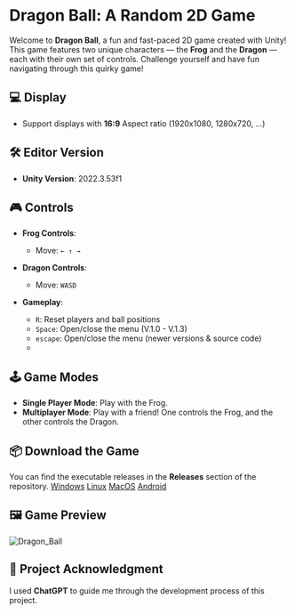 # Dragon Ball: A Random 2D Game

Welcome to **Dragon Ball**, a fun and fast-paced 2D game created with Unity! This game features two unique characters — the **Frog** and the **Dragon** — each with their own set of controls. Challenge yourself and have fun navigating through this quirky game!

## 💻 Display
- Support displays with **16:9** Aspect ratio (1920x1080, 1280x720, ...)

## 🛠️ Editor Version

- **Unity Version**: 2022.3.53f1

## 🎮 Controls

- **Frog Controls**:  
  - Move: `← ↑ →`
  
- **Dragon Controls**:  
  - Move: `WASD`

- **Gameplay**:
  - `R`: Reset players and ball positions
  - `Space`: Open/close the menu (V.1.0 - V.1.3)
  - `escape`: Open/close the menu (newer versions & source code)
  - 
## 🕹️ Game Modes

- **Single Player Mode**: Play with the Frog.
- **Multiplayer Mode**: Play with a friend! One controls the Frog, and the other controls the Dragon.

## 📦 Download the Game

You can find the executable releases in the **Releases** section of the repository. [Windows](https://github.com/RezaTaheri01/dragon-ball/releases/tag/V.1.4) [Linux](https://github.com/RezaTaheri01/dragon-ball/releases/tag/V.1.4.Linux) [MacOS](https://github.com/RezaTaheri01/dragon-ball/releases/tag/V1.4.MacOS) [Android](https://github.com/RezaTaheri01/dragon-ball/releases/tag/V1.4.Android)

## 🖼️ Game Preview

![Dragon_Ball](https://github.com/user-attachments/assets/f6bc7390-2f32-4230-8a12-dbeafc6a6005)

## 💬 Project Acknowledgment

I used **ChatGPT** to guide me through the development process of this project.
